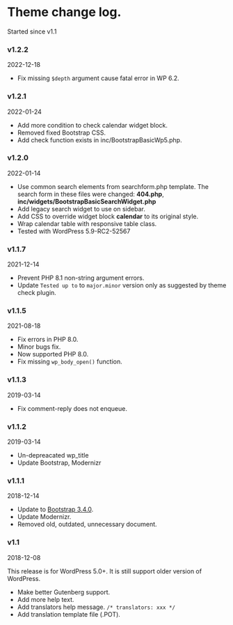 # Theme change log.
Started since v1.1

### v1.2.2
2022-12-18

* Fix missing `$depth` argument cause fatal error in WP 6.2.

### v1.2.1
2022-01-24

* Add more condition to check calendar widget block.
* Removed fixed Bootstrap CSS.
* Add check function exists in inc/BootstrapBasicWp5.php.

### v1.2.0
2022-01-14

* Use common search elements from searchform.php template. The search form in these files were changed: **404.php**, **inc/widgets/BootstrapBasicSearchWidget.php**
* Add legacy search widget to use on sidebar.
* Add CSS to override widget block **calendar** to its original style.
* Wrap calendar table with responsive table class.
* Tested with WordPress 5.9-RC2-52567

### v1.1.7
2021-12-14

* Prevent PHP 8.1 non-string argument errors.
* Update `Tested up to` to `major.minor` version only as suggested by theme check plugin.

### v1.1.5
2021-08-18

* Fix errors in PHP 8.0.
* Minor bugs fix.
* Now supported PHP 8.0.
* Fix missing `wp_body_open()` function.

### v1.1.3
2019-03-14

* Fix comment-reply does not enqueue.

### v1.1.2
2019-03-14

* Un-depreacated wp_title
* Update Bootstrap, Modernizr

### v1.1.1
2018-12-14

* Update to [Bootstrap 3.4.0](https://blog.getbootstrap.com/2018/12/13/bootstrap-3-4-0/).
* Update Modernizr.
* Removed old, outdated, unnecessary document.

### v1.1
2018-12-08

This release is for WordPress 5.0+. It is still support older version of WordPress.
* Make better Gutenberg support.
* Add more help text.
* Add translators help message. `/* translators: xxx */`
* Add translation template file (.POT).